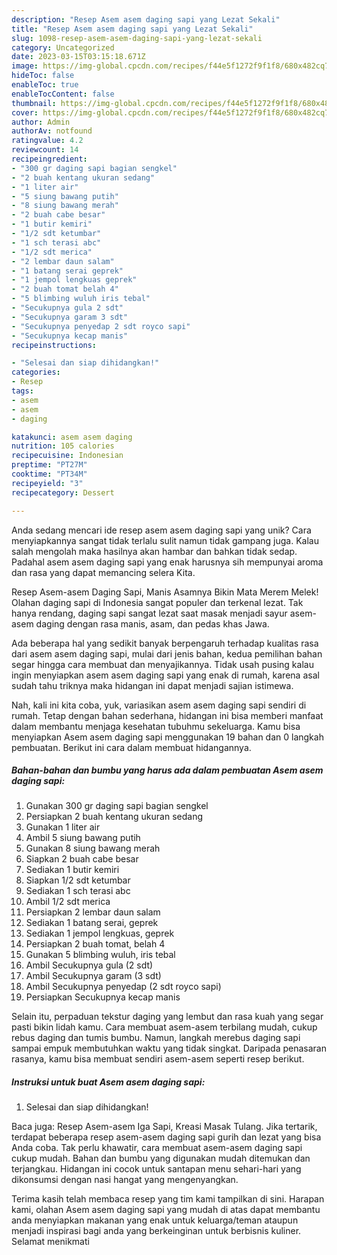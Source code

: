 ```yaml
---
description: "Resep Asem asem daging sapi yang Lezat Sekali"
title: "Resep Asem asem daging sapi yang Lezat Sekali"
slug: 1098-resep-asem-asem-daging-sapi-yang-lezat-sekali
category: Uncategorized
date: 2023-03-15T03:15:18.671Z
image: https://img-global.cpcdn.com/recipes/f44e5f1272f9f1f8/680x482cq70/asem-asem-daging-sapi-foto-resep-utama.jpg
hideToc: false
enableToc: true
enableTocContent: false
thumbnail: https://img-global.cpcdn.com/recipes/f44e5f1272f9f1f8/680x482cq70/asem-asem-daging-sapi-foto-resep-utama.jpg
cover: https://img-global.cpcdn.com/recipes/f44e5f1272f9f1f8/680x482cq70/asem-asem-daging-sapi-foto-resep-utama.jpg
author: Admin
authorAv: notfound
ratingvalue: 4.2
reviewcount: 14
recipeingredient:
- "300 gr daging sapi bagian sengkel"
- "2 buah kentang ukuran sedang"
- "1 liter air"
- "5 siung bawang putih"
- "8 siung bawang merah"
- "2 buah cabe besar"
- "1 butir kemiri"
- "1/2 sdt ketumbar"
- "1 sch terasi abc"
- "1/2 sdt merica"
- "2 lembar daun salam"
- "1 batang serai geprek"
- "1 jempol lengkuas geprek"
- "2 buah tomat belah 4"
- "5 blimbing wuluh iris tebal"
- "Secukupnya gula 2 sdt"
- "Secukupnya garam 3 sdt"
- "Secukupnya penyedap 2 sdt royco sapi"
- "Secukupnya kecap manis"
recipeinstructions:

- "Selesai dan siap dihidangkan!"
categories:
- Resep
tags:
- asem
- asem
- daging

katakunci: asem asem daging 
nutrition: 105 calories
recipecuisine: Indonesian
preptime: "PT27M"
cooktime: "PT34M"
recipeyield: "3"
recipecategory: Dessert

---
```





Anda sedang mencari ide resep asem asem daging sapi yang unik? Cara menyiapkannya sangat tidak terlalu sulit namun tidak gampang juga. Kalau salah mengolah maka hasilnya akan hambar dan bahkan tidak sedap. Padahal asem asem daging sapi yang enak harusnya sih mempunyai aroma dan rasa yang dapat memancing selera Kita.





Resep Asem-asem Daging Sapi, Manis Asamnya Bikin Mata Merem Melek! Olahan daging sapi di Indonesia sangat populer dan terkenal lezat. Tak hanya rendang, daging sapi sangat lezat saat masak menjadi sayur asem-asem daging dengan rasa manis, asam, dan pedas khas Jawa.

Ada beberapa hal yang sedikit banyak berpengaruh terhadap kualitas rasa dari asem asem daging sapi, mulai dari jenis bahan, kedua pemilihan bahan segar hingga cara membuat dan menyajikannya. Tidak usah pusing kalau ingin menyiapkan asem asem daging sapi yang enak di rumah, karena asal sudah tahu triknya maka hidangan ini dapat menjadi sajian istimewa.






Nah, kali ini kita coba, yuk, variasikan asem asem daging sapi sendiri di rumah. Tetap dengan bahan sederhana, hidangan ini bisa memberi manfaat dalam membantu menjaga kesehatan tubuhmu sekeluarga. Kamu bisa menyiapkan Asem asem daging sapi menggunakan 19 bahan dan 0 langkah pembuatan. Berikut ini cara dalam membuat hidangannya.

<!--inarticleads1-->

##### Bahan-bahan dan bumbu yang harus ada dalam pembuatan Asem asem daging sapi:

1. Gunakan 300 gr daging sapi bagian sengkel
1. Persiapkan 2 buah kentang ukuran sedang
1. Gunakan 1 liter air
1. Ambil 5 siung bawang putih
1. Gunakan 8 siung bawang merah
1. Siapkan 2 buah cabe besar
1. Sediakan 1 butir kemiri
1. Siapkan 1/2 sdt ketumbar
1. Sediakan 1 sch terasi abc
1. Ambil 1/2 sdt merica
1. Persiapkan 2 lembar daun salam
1. Sediakan 1 batang serai, geprek
1. Sediakan 1 jempol lengkuas, geprek
1. Persiapkan 2 buah tomat, belah 4
1. Gunakan 5 blimbing wuluh, iris tebal
1. Ambil Secukupnya gula (2 sdt)
1. Ambil Secukupnya garam (3 sdt)
1. Ambil Secukupnya penyedap (2 sdt royco sapi)
1. Persiapkan Secukupnya kecap manis


Selain itu, perpaduan tekstur daging yang lembut dan rasa kuah yang segar pasti bikin lidah kamu. Cara membuat asem-asem terbilang mudah, cukup rebus daging dan tumis bumbu. Namun, langkah merebus daging sapi sampai empuk membutuhkan waktu yang tidak singkat. Daripada penasaran rasanya, kamu bisa membuat sendiri asem-asem seperti resep berikut. 

<!--inarticleads2-->

##### Instruksi untuk buat Asem asem daging sapi:


1. Selesai dan siap dihidangkan!

Baca juga: Resep Asem-asem Iga Sapi, Kreasi Masak Tulang. Jika tertarik, terdapat beberapa resep asem-asem daging sapi gurih dan lezat yang bisa Anda coba. Tak perlu khawatir, cara membuat asem-asem daging sapi cukup mudah. Bahan dan bumbu yang digunakan mudah ditemukan dan terjangkau. Hidangan ini cocok untuk santapan menu sehari-hari yang dikonsumsi dengan nasi hangat yang mengenyangkan. 

Terima kasih telah membaca resep yang tim kami tampilkan di sini. Harapan kami, olahan Asem asem daging sapi yang mudah di atas dapat membantu anda menyiapkan makanan yang enak untuk keluarga/teman ataupun menjadi inspirasi bagi anda yang berkeinginan untuk berbisnis kuliner. Selamat menikmati
